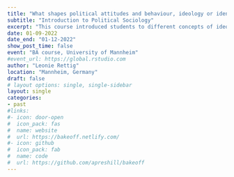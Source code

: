 ```yaml
---
title: "What shapes political attitudes and behaviour, ideology or identity?"
subtitle: "Introduction to Political Sociology"
excerpt: "This course introduced students to different concepts of ideology and identity, as well as how it interplays with political attitudes and behaviour."
date: 01-09-2022
date_end: "01-12-2022"
show_post_time: false
event: "BA course, University of Mannheim"
#event_url: https://global.rstudio.com
author: "Leonie Rettig"
location: "Mannheim, Germany"
draft: false
# layout options: single, single-sidebar
layout: single
categories:
- past
#links:
#- icon: door-open
#  icon_pack: fas
#  name: website
#  url: https://bakeoff.netlify.com/
#- icon: github
#  icon_pack: fab
#  name: code
#  url: https://github.com/apreshill/bakeoff
---
```


